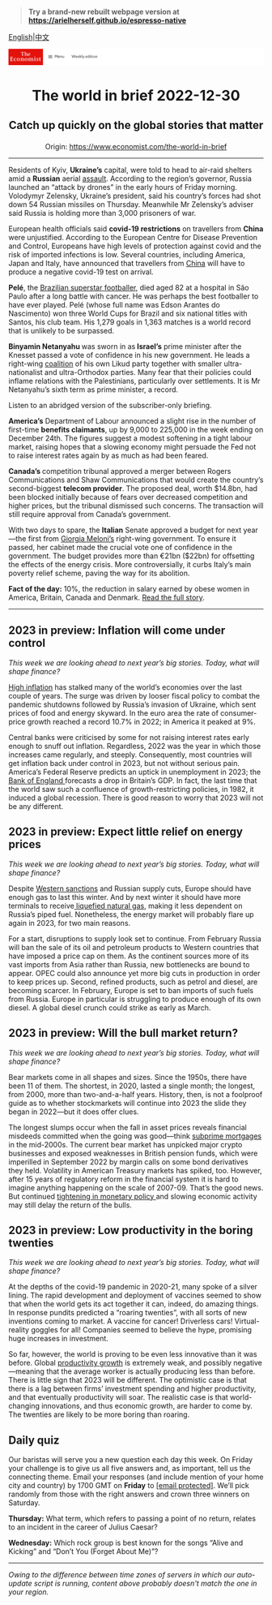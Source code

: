 > **Try a brand-new rebuilt webpage version at https://arielherself.github.io/espresso-native**

[English](https://github.com/arielherself/espresso/blob/main/README.md)|[中文](https://github-com.translate.goog/arielherself/espresso/blob/main/README.md?_x_tr_sl=en&_x_tr_tl=zh-CN&_x_tr_hl=zh-CN&_x_tr_pto=wapp)



![The Economist](menubar.png)

# <p align="center">The world in brief 2022-12-30</p>

## <p align="center">Catch up quickly on the global stories that matter</p>

<p align="center">Origin: <a href="https://www.economist.com/the-world-in-brief">https://www.economist.com/the-world-in-brief</a><hr>

Residents of Kyiv, <strong>Ukraine’s</strong> capital, were told to head to air-raid shelters amid a <strong>Russian</strong> aerial [assault](https://www.economist.com/ukraine-crisis). According to the region’s governor, Russia launched an “attack by drones” in the early hours of Friday morning. Volodymyr Zelensky, Ukraine’s president, said his country’s forces had shot down 54 Russian missiles on Thursday. Meanwhile Mr Zelensky’s adviser said Russia is holding more than 3,000 prisoners of war.

European health officials said <strong>covid-19 restrictions</strong> on travellers from <strong>China</strong> were unjustified. According to the European Centre for Disease Prevention and Control, Europeans have high levels of protection against covid and the risk of imported infections is low. Several countries, including America, Japan and Italy, have announced that travellers from [China](https://www.economist.com/china/2022/12/28/covid-19-is-tearing-through-china) will have to produce a negative covid-19 test on arrival.

<strong>Pelé</strong>, the [Brazilian superstar footballer](https://www.economist.com/the-americas/2022/12/29/pele-king-of-the-beautiful-game), died aged 82 at a hospital in São Paulo after a long battle with cancer. He was perhaps the best footballer to have ever played. Pelé (whose full name was Edson Arantes do Nascimento) won three World Cups for Brazil and six national titles with Santos, his club team. His 1,279 goals in 1,363 matches is a world record that is unlikely to be surpassed.

<strong>Binyamin Netanyahu </strong>was sworn in as<strong> Israel’s</strong> prime minister after the Knesset passed a vote of confidence in his new government. He leads a right-wing [coalition](https://www.economist.com/middle-east-and-africa/2022/11/10/the-changing-nature-of-israeli-politics) of his own Likud party together with smaller ultra-nationalist and ultra-Orthodox parties. Many fear that their policies could inflame relations with the Palestinians, particularly over settlements. It is Mr Netanyahu’s sixth term as prime minister, a record.

Listen to an abridged version of the subscriber-only briefing.

<strong>America’s</strong> Department of Labour announced a slight rise in the number of first-time <strong>benefits claimants</strong>, up by 9,000 to 225,000 in the week ending on December 24th. The figures suggest a modest softening in a tight labour market, raising hopes that a slowing economy might persuade the Fed not to raise interest rates again by as much as had been feared.

<strong>Canada’s </strong>competition tribunal approved a merger between Rogers Communications and Shaw Communications that would create the country’s second-biggest <strong>telecom provider</strong>. The proposed deal, worth $14.8bn, had been blocked initially because of fears over decreased competition and higher prices, but the tribunal dismissed such concerns. The transaction will still require approval from Canada’s government.

With two days to spare, the <strong>Italian</strong> Senate approved a budget for next year—the first from [Giorgia Meloni’s](https://www.economist.com/the-world-ahead/2022/11/18/italians-will-soon-discover-who-the-real-giorgia-meloni-is) right-wing government. To ensure it passed, her cabinet made the crucial vote one of confidence in the government. The budget provides more than €21bn ($22bn) for offsetting the effects of the energy crisis. More controversially, it curbs Italy’s main poverty relief scheme, paving the way for its abolition.

<strong>Fact of the day:</strong> 10%, the reduction in salary earned by obese women in America, Britain, Canada and Denmark. [Read the full story](https://www.economist.com/christmas-specials/2022/12/20/the-economics-of-thinness).

----------

## 2023 in preview: Inflation will come under control

<em>This week we are looking ahead to next year’s big stories. Today, what will shape finance?</em>

[High inflation](https://www.economist.com/special-report/2022/10/05/the-inflation-problem-will-get-better-before-it-gets-worse) has stalked many of the world’s economies over the last couple of years. The surge was driven by looser fiscal policy to combat the pandemic shutdowns followed by Russia’s invasion of Ukraine, which sent prices of food and energy skyward. In the euro area the rate of consumer-price growth reached a record 10.7% in 2022; in America it peaked at 9%.

Central banks were criticised by some for not raising interest rates early enough to snuff out inflation. Regardless, 2022 was the year in which those increases came regularly, and steeply. Consequently, most countries will get inflation back under control in 2023, but not without serious pain. America’s Federal Reserve predicts an uptick in unemployment in 2023; the [Bank of England ](https://www.economist.com/britain/2022/10/27/the-bank-of-england-has-seen-off-several-threats)forecasts a drop in Britain’s GDP. In fact, the last time that the world saw such a confluence of growth-restricting policies, in 1982, it induced a global recession. There is good reason to worry that 2023 will not be any different. 

## 2023 in preview: Expect little relief on energy prices

<em>This week we are looking ahead to next year’s big stories. Today, what will shape finance?</em>

Despite [Western sanctions](https://www.economist.com/finance-and-economics/2022/08/24/western-sanctions-will-eventually-impair-russias-economy) and Russian supply cuts, Europe should have enough gas to last this winter. And by next winter it should have more terminals to receive[ liquefied natural gas](https://www.economist.com/business/2022/11/10/can-american-liquefied-natural-gas-rescue-europe), making it less dependent on Russia’s piped fuel. Nonetheless, the energy market will probably flare up again in 2023, for two main reasons.

For a start, disruptions to supply look set to continue. From February Russia will ban the sale of its oil and petroleum products to Western countries that have imposed a price cap on them. As the continent sources more of its vast imports from Asia rather than Russia, new bottlenecks are bound to appear. OPEC could also announce yet more big cuts in production in order to keep prices up. Second, refined products, such as petrol and diesel, are becoming scarcer. In February, Europe is set to ban imports of such fuels from Russia. Europe in particular is struggling to produce enough of its own diesel. A global diesel crunch could strike as early as March.

## 2023 in preview: Will the bull market return?

<em>This week we are looking ahead to next year’s big stories. Today, what will shape finance?</em>

Bear markets come in all shapes and sizes. Since the 1950s, there have been 11 of them. The shortest, in 2020, lasted a single month; the longest, from 2000, more than two-and-a-half years. History, then, is not a foolproof guide as to whether stockmarkets will continue into 2023 the slide they began in 2022—but it does offer clues.

The longest slumps occur when the fall in asset prices reveals financial misdeeds committed when the going was good—think [subprime mortgages](https://www.economist.com/special-report/2017/05/04/how-the-2007-08-crisis-unfolded) in the mid-2000s. The current bear market has unpicked major crypto businesses and exposed weaknesses in British pension funds, which were imperilled in September 2022 by margin calls on some bond derivatives they held. Volatility in American Treasury markets has spiked, too. However, after 15 years of regulatory reform in the financial system it is hard to imagine anything happening on the scale of 2007-09. That’s the good news. But continued [tightening in monetary policy ](https://www.economist.com/finance-and-economics/2022/10/13/rates-are-rising-at-unprecedented-speed-when-will-they-bite)and slowing economic activity may still delay the return of the bulls.

## 2023 in preview: Low productivity in the boring twenties

<em>This week we are looking ahead to next year’s big stories. Today, what will shape finance?</em>

At the depths of the covid-19 pandemic in 2020-21, many spoke of a silver lining. The rapid development and deployment of vaccines seemed to show that when the world gets its act together it can, indeed, do amazing things. In response pundits predicted a “roaring twenties”, with all sorts of new inventions coming to market. A vaccine for cancer! Driverless cars! Virtual-reality goggles for all! Companies seemed to believe the hype, promising huge increases in investment.

So far, however, the world is proving to be even less innovative than it was before. Global [productivity growth](https://www.economist.com/leaders/2022/12/14/why-are-the-rich-worlds-politicians-giving-up-on-economic-growth) is extremely weak, and possibly negative—meaning that the average worker is actually producing less than before. There is little sign that 2023 will be different. The optimistic case is that there is a lag between firms’ investment spending and higher productivity, and that eventually productivity will soar. The realistic case is that world-changing innovations, and thus economic growth, are harder to come by. The twenties are likely to be more boring than roaring.

## Daily quiz

Our baristas will serve you a new question each day this week. On Friday your challenge is to give us all five answers and, as important, tell us the connecting theme. Email your responses (and include mention of your home city and country) by 1700 GMT on <strong>Friday</strong> to [<span class="__cf_email__" data-cfemail="adfcd8c4d7e8dedddfc8dedec2edc8cec2c3c2c0c4ded983cec2c0">[email&#160;protected]</span>](https://mail.google.com/mail/?view=cm&amp;fs=1&amp;tf=1&amp;to=QuizEspresso@economist.com). We’ll pick randomly from those with the right answers and crown three winners on Saturday.

<strong>Thursday:</strong> What term, which refers to passing a point of no return, relates to an incident in the career of Julius Caesar?

<strong>Wednesday:</strong> Which rock group is best known for the songs “Alive and Kicking” and “Don’t You (Forget About Me)”?

----------

*Owing to the difference between time zones of servers in which our auto-update script is running, content above probably doesn't match the one in your region.*
